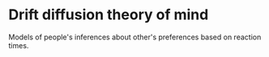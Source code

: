 # Drift diffusion theory of mind

Models of people's inferences about other's preferences based on reaction times.